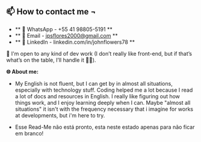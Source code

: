 📫 How to contact me ¬
--------------------
- **  🧩 WhatsApp   -   +55 41 98805-5191  **
- **  📧 Email   -   jpsflores2000@gmail.com  **
- **  👤 LinkedIn   -   linkedin.com/in/johnflowers78  **
  
👀 I'm open to any kind of dev work (I don’t really like front-end, but if that’s what’s on the table, I’ll handle it 🤷‍♂️).

**🌐 About me:**
- My English is not fluent, but I can get by in almost all situations, especially with technology stuff. Coding helped me a lot because I read a lot of docs and resources in English. I really like figuring out how things work, and I enjoy learning deeply when I can. Maybe "almost all situations" it isn't with the frequency necessary that i imagine for works at developments, but i'm here to try.

- Esse Read-Me não está pronto, esta neste estado apenas para não ficar em branco!
